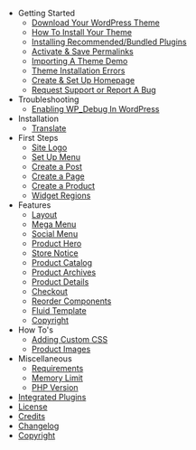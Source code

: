 - Getting Started
  - [Download Your WordPress Theme](download-conj-wordpress-theme.md)
  - [How To Install Your Theme](how-to-install-conj-theme.md)
  - [Installing Recommended/Bundled Plugins](installing-recommended-plugins.md)
  - [Activate & Save Permalinks](activate-and-save-permalinks.md)
  - [Importing A Theme Demo](importing-conj-theme-demo-data.md)
  - [Theme Installation Errors](conj-theme-installation-errors.md)
  - [Create & Set Up Homepage](setup-homepage-template.md)
  - [Request Support or Report A Bug](how-to-request-support.md)
- Troubleshooting
  - [Enabling WP_Debug In WordPress](enabling-wp-debug.md)
- Installation
  - [Translate](translating-with-poedit.md)
- First Steps
  - [Site Logo](upload-site-logo.md)
  - [Set Up Menu](set-up-menu.md)
  - [Create a Post](create-post.md)
  - [Create a Page](create-page.md)
  - [Create a Product](create-product.md)
  - [Widget Regions](widget-regions.md)
- Features
  - [Layout](layout-customization.md)
  - [Mega Menu](mega-menu.md)
  - [Social Menu](social-menu.md)
  - [Product Hero](product-hero.md)
  - [Store Notice](store-notice.md)
  - [Product Catalog](product-catalog.md)
  - [Product Archives](product-archives.md)
  - [Product Details](product-details.md)
  - [Checkout](checkout.md)
  - [Reorder Components](reorder-components.md)
  - [Fluid Template](fluid-template.md)
  - [Copyright](copyright.md)
- How To's
  - [Adding Custom CSS](custom-css.md)
  - [Product Images](product-images.md)
- Miscellaneous
  - [Requirements](minimum-requirements.md)
  - [Memory Limit](wordpress-memory-limit.md)
  - [PHP Version](update-php-version.md)
- [Integrated Plugins](integrated-plugins.md)
- [License](conj-wordpress-theme-license.md)
- [Credits](conj-wordpress-theme-credits.md)
- [Changelog](conj-wordpress-theme-changelog.md)
- [Copyright](conj-wordpress-theme-copyright.md)

